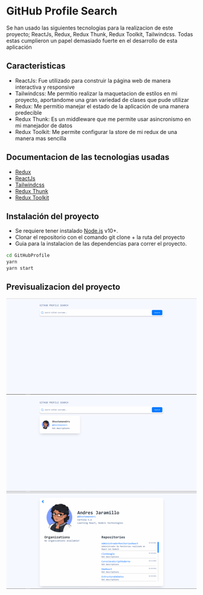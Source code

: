 # GitHub Profile Search

Se han usado las siguientes tecnologias para la realizacion de este proyecto; ReactJs, Redux, Redux Thunk, Redux Toolkit, Tailwindcss. Todas estas cumplieron un papel demasiado fuerte en el desarrollo de esta aplicación

## Caracteristicas
- ReactJs: Fue utilizado para construir la página web de manera interactiva y responsive
- Tailwindcss: Me permitio realizar la maquetacion de estilos en mi proyecto, aportandome una gran variedad de clases que     pude utilizar
- Redux: Me permitio manejar el estado de la aplicación de una manera predecible
- Redux Thunk: Es un middleware que me permite usar asincronismo en mi manejador de datos
- Redux Toolkit: Me permite configurar la store de mi redux de una manera mas sencilla

## Documentacion de las tecnologias usadas
-  [Redux](https://redux.js.org/introduction/getting-started) 
-  [ReactJs](https://es.reactjs.org/)
-  [Tailwindcss](https://tailwindcss.com/docs) 
-  [Redux Thunk](https://redux.js.org/usage/writing-logic-thunks)
-  [Redux Toolkit](https://redux-toolkit.js.org/introduction/getting-started)

## Instalación del proyecto
- Se requiere tener instalado [Node.js](https://nodejs.org/) v10+.
- Clonar el repositorio con el comando git clone + la ruta del proyecto
- Guia para la instalacion de las dependencias para correr el proyecto.

```sh
cd GitHubProfile
yarn
yarn start
```

## Previsualizacion del proyecto
![Diseño final de github profile](./src/assets/design/preview-1.png)
![Diseño final de github profile](./src/assets/design/preview-2.png)
![Diseño final de github profile](./src/assets/design/preview-3.png)
